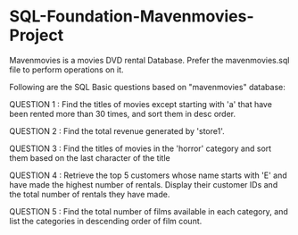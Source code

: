 # SQL-Foundation-Mavenmovies-Project
Mavenmovies is a movies DVD rental Database.
Prefer the mavenmovies.sql file to perform operations on it.

Following are the SQL Basic questions based on "mavenmovies" database:


QUESTION 1 :    Find the titles of movies except starting with 'a' 
			    that have been rented more than 30 times, 
                and sort them in desc order.

QUESTION 2 :    Find the total revenue generated by 'store1'.

QUESTION 3 :    Find the titles of movies in the 'horror' category and 
			    sort them based on the last character of the title

QUESTION 4 :    Retrieve the top 5 customers whose name starts with 'E' and 
			    have made the highest number of rentals. 
                Display their customer IDs and the total number of rentals they have made.

QUESTION 5 :    Find the total number of films available in each category, 
			    and list the categories in descending order of film count.
